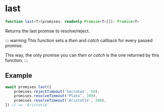 # last

```ts
function last<T>(promises: readonly Promise<T>[]): Promise<T>
```

Returns the last promise to resolve/reject.

::: warning
This function sets a *then* and *catch* callback for every passed promise.

This way, the only promise you can *then* or *catch* is the one returned by this function.
:::

## Example

```ts
await promises.last([
    promises.rejectTimeout('Socrates', 50),
    promises.resolveTimeout('Plato', 100),
    promises.resolveTimeout('Aristotle', 200),
]) // => 'Aristotle'
```
